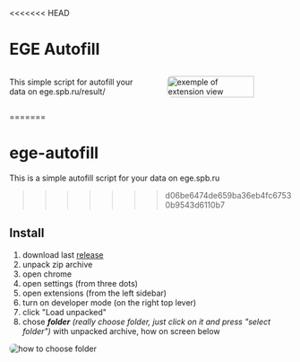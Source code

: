 <<<<<<< HEAD
# EGE Autofill
<div style="display: flex; align-items: center">
<p>This simple script for autofill your data on ege.spb.ru/result/</p> 
<img alt="exemple of extension view" style="border-radius: .5rem; margin-left: 2rem" src="C:\Users\Mihail\Documents\code\extensions\ege_autofill\images\readme.png" title="cover" width="70%"/>
</div>

=======
# ege-autofill
This is a simple autofill script for your data on ege.spb.ru
>>>>>>> d06be6474de659ba36eb4fc67530b9543d6110b7
## Install
1. download last [release](https://github.com/MohonovProduction/ege-autofill/releases)
2. unpack zip archive
3. open chrome 
4. open settings (from three dots)
5. open extensions (from the left sidebar)
6. turn on developer mode (on the right top lever)
7. click "Load unpacked"
8. chose **_folder_** _(really choose folder, just click on it and press "select folder")_ with unpacked archive, how on screen below
  <img style="border-radius: .5rem" alt="how to choose folder" src="C:\Users\Mihail\Documents\code\extensions\ege_autofill\images\readme_folder-choose.png" title="how to choose folder"/>


